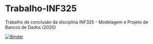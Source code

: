 # Trabalho-INF325
Trabalho de conclusáo da disciplina INF325 - Modelagem e Projeto de Bancos de Dados (2020)

[![Binder](https://mybinder.org/badge_logo.svg)](https://mybinder.org/v2/gh/Equipe6-2020/Trabalho-INF325/master)
